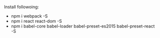 Install followoing:
- npm i webpack -S
- npm i react react-dom -S
- npm i babel-core babel-loader babel-preset-es2015 babel-preset-react -S

